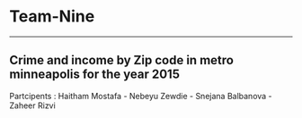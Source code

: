 # Team-Nine
-----------------------------------------
Crime and income by Zip code in metro minneapolis for the year 2015
-----------------------------------------
Partcipents : Haitham Mostafa - Nebeyu Zewdie - Snejana Balbanova - Zaheer Rizvi
